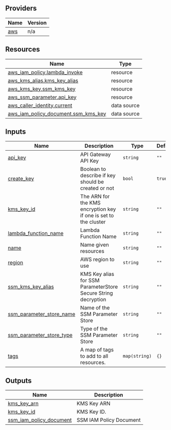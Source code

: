 <!-- BEGIN_TF_DOCS -->
## Providers

| Name | Version |
|------|---------|
| <a name="provider_aws"></a> [aws](#provider\_aws) | n/a |

## Resources

| Name | Type |
|------|------|
| [aws_iam_policy.lambda_invoke](https://registry.terraform.io/providers/hashicorp/aws/latest/docs/resources/iam_policy) | resource |
| [aws_kms_alias.kms_key_alias](https://registry.terraform.io/providers/hashicorp/aws/latest/docs/resources/kms_alias) | resource |
| [aws_kms_key.ssm_kms_key](https://registry.terraform.io/providers/hashicorp/aws/latest/docs/resources/kms_key) | resource |
| [aws_ssm_parameter.api_key](https://registry.terraform.io/providers/hashicorp/aws/latest/docs/resources/ssm_parameter) | resource |
| [aws_caller_identity.current](https://registry.terraform.io/providers/hashicorp/aws/latest/docs/data-sources/caller_identity) | data source |
| [aws_iam_policy_document.ssm_kms_key](https://registry.terraform.io/providers/hashicorp/aws/latest/docs/data-sources/iam_policy_document) | data source |

## Inputs

| Name | Description | Type | Default | Required |
|------|-------------|------|---------|:--------:|
| <a name="input_api_key"></a> [api\_key](#input\_api\_key) | API Gateway API Key | `string` | `""` | no |
| <a name="input_create_key"></a> [create\_key](#input\_create\_key) | Boolean to describe if key should be created or not | `bool` | `true` | no |
| <a name="input_kms_key_id"></a> [kms\_key\_id](#input\_kms\_key\_id) | The ARN for the KMS encryption key if one is set to the cluster | `string` | `""` | no |
| <a name="input_lambda_function_name"></a> [lambda\_function\_name](#input\_lambda\_function\_name) | Lambda Function Name | `string` | `""` | no |
| <a name="input_name"></a> [name](#input\_name) | Name given resources | `string` | `""` | no |
| <a name="input_region"></a> [region](#input\_region) | AWS region to use | `string` | `""` | no |
| <a name="input_ssm_kms_key_alias"></a> [ssm\_kms\_key\_alias](#input\_ssm\_kms\_key\_alias) | KMS Key alias for SSM ParameterStore Secure String decryption | `string` | `""` | no |
| <a name="input_ssm_parameter_store_name"></a> [ssm\_parameter\_store\_name](#input\_ssm\_parameter\_store\_name) | Name of the SSM Parameter Store | `string` | `""` | no |
| <a name="input_ssm_parameter_store_type"></a> [ssm\_parameter\_store\_type](#input\_ssm\_parameter\_store\_type) | Type of the SSM Parameter Store | `string` | `""` | no |
| <a name="input_tags"></a> [tags](#input\_tags) | A map of tags to add to all resources. | `map(string)` | `{}` | no |

## Outputs

| Name | Description |
|------|-------------|
| <a name="output_kms_key_arn"></a> [kms\_key\_arn](#output\_kms\_key\_arn) | KMS Key ARN |
| <a name="output_kms_key_id"></a> [kms\_key\_id](#output\_kms\_key\_id) | KMS Key ID. |
| <a name="output_ssm_iam_policy_document"></a> [ssm\_iam\_policy\_document](#output\_ssm\_iam\_policy\_document) | SSM IAM Policy Document |
<!-- END_TF_DOCS -->